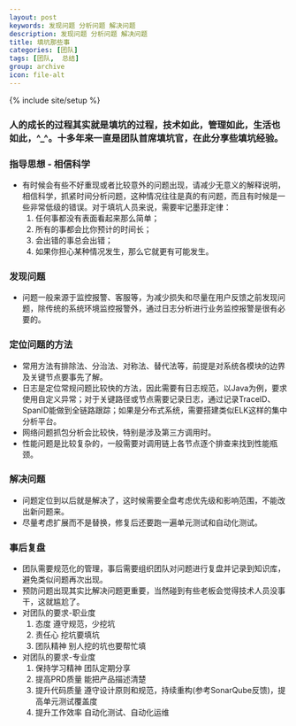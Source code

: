 ```yaml
---
layout: post
keywords: 发现问题 分析问题 解决问题
description: 发现问题 分析问题 解决问题
title: 填坑那些事
categories: [团队]
tags: [团队,  总结]
group: archive
icon: file-alt
---
```

{% include site/setup %}

### 人的成长的过程其实就是填坑的过程，技术如此，管理如此，生活也如此，^_^。十多年来一直是团队首席填坑官，在此分享些填坑经验。 ###

### 指导思想 - 相信科学 ###

- 有时候会有些不好重现或者比较意外的问题出现，请减少无意义的解释说明，相信科学，抓紧时间分析问题，这种情况往往是真的有问题，而且有时候是一些非常低级的错误。对于填坑人员来说，需要牢记墨菲定律：
	1. 任何事都没有表面看起来那么简单；
	2. 所有的事都会比你预计的时间长；
	3. 会出错的事总会出错；
	4. 如果你担心某种情况发生，那么它就更有可能发生。

### 发现问题 ###

- 问题一般来源于监控报警、客服等，为减少损失和尽量在用户反馈之前发现问题，除传统的系统环境监控报警外，通过日志分析进行业务监控报警是很有必要的。

### 定位问题的方法 ###
- 常用方法有排除法、分治法、对称法、替代法等，前提是对系统各模块的边界及关键节点要事先了解。
- 日志是定位常规问题比较快的方法，因此需要有日志规范，以Java为例，要求使用自定义异常；对于关键路径或节点需要记录日志，通过记录TraceID、SpanID能做到全链路跟踪；如果是分布式系统，需要搭建类似ELK这样的集中分析平台。
- 网络问题抓包分析会比较快，特别是涉及第三方调用时。
- 性能问题是比较复杂的，一般需要对调用链上各节点逐个排查来找到性能瓶颈。

### 解决问题 ###
- 问题定位到以后就是解决了，这时候需要全盘考虑优先级和影响范围，不能改出新问题来。
- 尽量考虑扩展而不是替换，修复后还要跑一遍单元测试和自动化测试。

### 事后复盘 ###
- 团队需要规范化的管理，事后需要组织团队对问题进行复盘并记录到知识库，避免类似问题再次出现。
- 预防问题出现其实比解决问题更重要，当然碰到有些老板会觉得技术人员没事干，这就尴尬了。
- 对团队的要求-职业度
	1. 态度 遵守规范，少挖坑
	2. 责任心 挖坑要填坑
	3. 团队精神 别人挖的坑也要帮忙填
- 对团队的要求-专业度
	1. 保持学习精神 团队定期分享
	2. 提高PRD质量 能把产品描述清楚
	3. 提升代码质量 遵守设计原则和规范，持续重构(参考SonarQube反馈)，提高单元测试覆盖度
	4. 提升工作效率 自动化测试、自动化运维